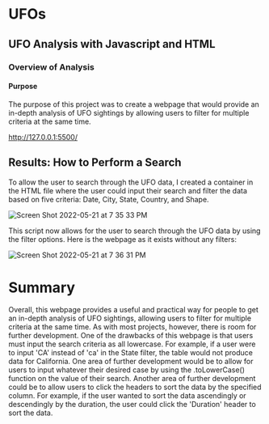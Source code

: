 # UFOs



## UFO Analysis with Javascript and HTML



### Overview of Analysis


#### Purpose

The purpose of this project was to create a webpage that would provide an in-depth analysis of UFO sightings by allowing users to filter for multiple criteria at the same time.

http://127.0.0.1:5500/

## Results: How to Perform a Search

To allow the user to search through the UFO data, I created a container in the HTML file where the user could input their search and filter the data based on five criteria: Date, City, State, Country, and Shape.

![Screen Shot 2022-05-21 at 7 35 33 PM](https://user-images.githubusercontent.com/100106554/169672268-a83107e5-74dd-4170-9f57-e265f0ec78a4.png)


This script now allows for the user to search through the UFO data by using the filter options. Here is the webpage as it exists without any filters:

![Screen Shot 2022-05-21 at 7 36 31 PM](https://user-images.githubusercontent.com/100106554/169672288-76b47379-de69-434b-9d70-08c1eda8b582.png)


# Summary

Overall, this webpage provides a useful and practical way for people to get an in-depth analysis of UFO sightings, allowing users to filter for multiple criteria at the same time. As with most projects, however, there is room for further development. One of the drawbacks of this webpage is that users must input the search criteria as all lowercase. For example, if a user were to input 'CA' instead of 'ca' in the State filter, the table would not produce data for California. One area of further development would be to allow for users to input whatever their desired case by using the .toLowerCase() function on the value of their search. Another area of further development could be to allow users to click the headers to sort the data by the specified column. For example, if the user wanted to sort the data ascendingly or descendingly by the duration, the user could click the 'Duration' header to sort the data.
